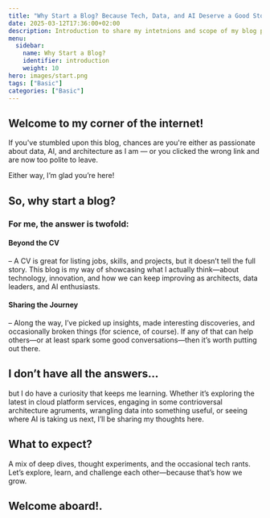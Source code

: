 ```yaml
---
title: "Why Start a Blog? Because Tech, Data, and AI Deserve a Good Story!"
date: 2025-03-12T17:36:00+02:00
description: Introduction to share my intetnions and scope of my blog posts.
menu:
  sidebar:
    name: Why Start a Blog? 
    identifier: introduction
    weight: 10
hero: images/start.png
tags: ["Basic"]
categories: ["Basic"]
---
```


## Welcome to my corner of the internet! 

If you've stumbled upon this blog, chances are you're either as passionate about data, AI, and architecture as I am — or you clicked the wrong link and are now too polite to leave. 

Either way, I’m glad you’re here!

## So, why start a blog? 
### For me, the answer is twofold:

####  Beyond the CV 
– A CV is great for listing jobs, skills, and projects, but it doesn’t tell the full story. This blog is my way of showcasing what I actually think—about technology, innovation, and how we can keep improving as architects, data leaders, and AI enthusiasts.

####  Sharing the Journey 
– Along the way, I’ve picked up insights, made interesting discoveries, and occasionally broken things (for science, of course). If any of that can help others—or at least spark some good conversations—then it’s worth putting out there.

## I don’t have all the answers...
but I do have a curiosity that keeps me learning. Whether it’s exploring the latest in cloud platform services, engaging in some contrioversal architecture agruments, wrangling data into something useful, or seeing where AI is taking us next, I’ll be sharing my thoughts here.

## What to expect?
A mix of deep dives, thought experiments, and the occasional tech rants. Let’s explore, learn, and challenge each other—because that’s how we grow.

## Welcome aboard!.  
